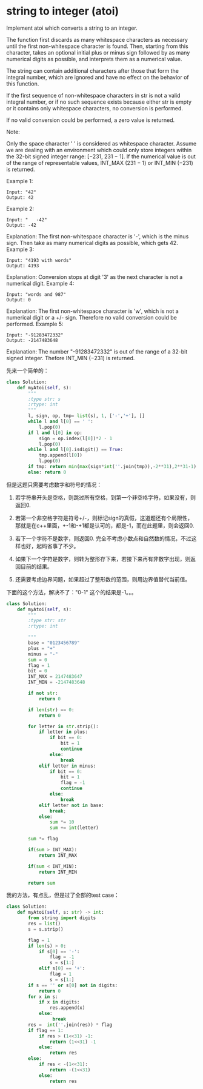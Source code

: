 # string to integer (atoi)

Implement atoi which converts a string to an integer.

The function first discards as many whitespace characters as necessary until the first non-whitespace character is found. Then, starting from this character, takes an optional initial plus or minus sign followed by as many numerical digits as possible, and interprets them as a numerical value.

The string can contain additional characters after those that form the integral number, which are ignored and have no effect on the behavior of this function.

If the first sequence of non-whitespace characters in str is not a valid integral number, or if no such sequence exists because either str is empty or it contains only whitespace characters, no conversion is performed.

If no valid conversion could be performed, a zero value is returned.

Note:

Only the space character ' ' is considered as whitespace character.
Assume we are dealing with an environment which could only store integers within the 32-bit signed integer range: [−231,  231 − 1]. If the numerical value is out of the range of representable values, INT_MAX (231 − 1) or INT_MIN (−231) is returned.

Example 1:
```
Input: "42"
Output: 42
```

Example 2:
```
Input: "   -42"
Output: -42
```

Explanation: The first non-whitespace character is '-', which is the minus sign.
             Then take as many numerical digits as possible, which gets 42.
Example 3:
```
Input: "4193 with words"
Output: 4193
```
Explanation: Conversion stops at digit '3' as the next character is not a numerical digit.
Example 4:
```
Input: "words and 987"
Output: 0
```

Explanation: The first non-whitespace character is 'w', which is not a numerical
             digit or a +/- sign. Therefore no valid conversion could be performed.
Example 5:
```
Input: "-91283472332"
Output: -2147483648
```
Explanation: The number "-91283472332" is out of the range of a 32-bit signed integer.
             Thefore INT_MIN (−231) is returned.

先来一个简单的：

```python
class Solution:
    def myAtoi(self, s):
        """
        :type str: s
        :rtype: int
        """
        l, sign, op, tmp= list(s), 1, ['-','+'], []
        while l and l[0] == ' ':
            l.pop(0)
        if l and l[0] in op:
            sign = op.index(l[0])*2 - 1
            l.pop(0)
        while l and l[0].isdigit() == True:
            tmp.append(l[0])
            l.pop(0)
        if tmp: return min(max(sign*int(''.join(tmp)),-2**31),2**31-1)
        else: return 0

```

但是这题只需要考虑数字和符号的情况：

1. 若字符串开头是空格，则跳过所有空格，到第一个非空格字符，如果没有，则返回0.

2. 若第一个非空格字符是符号+/-，则标记sign的真假，这道题还有个局限性，那就是在c++里面，+-1和-+1都是认可的，都是-1，而在此题里，则会返回0.

3. 若下一个字符不是数字，则返回0. 完全不考虑小数点和自然数的情况，不过这样也好，起码省事了不少。

4. 如果下一个字符是数字，则转为整形存下来，若接下来再有非数字出现，则返回目前的结果。

5. 还需要考虑边界问题，如果超过了整形数的范围，则用边界值替代当前值。


下面的这个方法，解决不了："0-1" 这个的结果是-1。。。
```python
class Solution:
    def myAtoi(self, s):
        """
        :type str: str
        :rtype: int

        """
        base = "0123456789"
        plus = "+"
        minus = "-"
        sum = 0
        flag = 1
        bit = 0
        INT_MAX = 2147483647
        INT_MIN = -2147483648

        if not str:
            return 0

        if len(str) == 0:
            return 0

        for letter in str.strip():
            if letter in plus:
                if bit == 0:
                    bit = 1
                    continue
                else:
                    break
            elif letter in minus:
                if bit == 0:
                    bit = 1
                    flag = -1
                    continue
                else:
                    break
            elif letter not in base:
                break;
            else:
                sum *= 10
                sum += int(letter)

        sum *= flag

        if(sum > INT_MAX):
            return INT_MAX

        if(sum < INT_MIN):
            return INT_MIN

        return sum
```
我的方法，有点乱，但是过了全部的test case：

```python
class Solution:
    def myAtoi(self, s: str) -> int:
        from string import digits
        res = list()
        s = s.strip()

        flag = 1
        if len(s) > 0:
            if s[0] == '-':
                flag = -1
                s = s[1:]
            elif s[0] == '+':
                flag = 1
                s = s[1:]
        if s == '' or s[0] not in digits:
            return 0
        for x in s:
            if x in digits:
                res.append(x)
            else:
                 break   
        res =  int(''.join(res)) * flag
        if flag == 1:
            if res > (1<<31) -1:
                return (1<<31) -1
            else:
                return res
        else:
            if res < -(1<<31):
                return -(1<<31)
            else:
                return res
```
